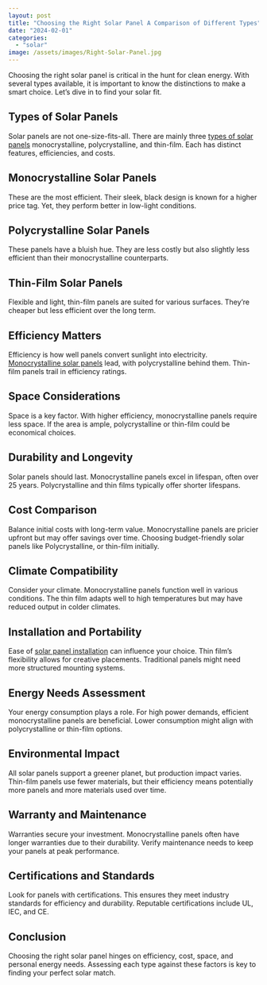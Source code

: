 ```yaml
---
layout: post
title: "Choosing the Right Solar Panel A Comparison of Different Types"
date: "2024-02-01"
categories: 
  - "solar"
image: /assets/images/Right-Solar-Panel.jpg
---
```


Choosing the right solar panel is critical in the hunt for clean energy. With several types available, it is important to know the distinctions to make a smart choice. Let’s dive in to find your solar fit.

## Types of Solar Panels

Solar panels are not one-size-fits-all. There are mainly three [types of solar panels](https://jna.org/what-are-the-different-types-of-solar-energy) monocrystalline, polycrystalline, and thin-film. Each has distinct features, efficiencies, and costs.

## Monocrystalline Solar Panels

These are the most efficient. Their sleek, black design is known for a higher price tag. Yet, they perform better in low-light conditions.

## Polycrystalline Solar Panels

These panels have a bluish hue. They are less costly but also slightly less efficient than their monocrystalline counterparts.

## Thin-Film Solar Panels

Flexible and light, thin-film panels are suited for various surfaces. They’re cheaper but less efficient over the long term.

## Efficiency Matters

Efficiency is how well panels convert sunlight into electricity. [Monocrystalline solar panels](http://monocrystalline-solar-panels-your-solar-power-guide) lead, with polycrystalline behind them. Thin-film panels trail in efficiency ratings.

## Space Considerations

Space is a key factor. With higher efficiency, monocrystalline panels require less space. If the area is ample, polycrystalline or thin-film could be economical choices.

## Durability and Longevity

Solar panels should last. Monocrystalline panels excel in lifespan, often over 25 years. Polycrystalline and thin films typically offer shorter lifespans.

## Cost Comparison

Balance initial costs with long-term value. Monocrystalline panels are pricier upfront but may offer savings over time. Choosing budget-friendly solar panels like Polycrystalline, or thin-film initially.

## Climate Compatibility

Consider your climate. Monocrystalline panels function well in various conditions. The thin film adapts well to high temperatures but may have reduced output in colder climates.

## Installation and Portability

Ease of [solar panel installation](/solar-panel-installation-step-by-step-guide/) can influence your choice. Thin film’s flexibility allows for creative placements. Traditional panels might need more structured mounting systems.

## Energy Needs Assessment

Your energy consumption plays a role. For high power demands, efficient monocrystalline panels are beneficial. Lower consumption might align with polycrystalline or thin-film options.

## Environmental Impact

All solar panels support a greener planet, but production impact varies. Thin-film panels use fewer materials, but their efficiency means potentially more panels and more materials used over time.

## Warranty and Maintenance

Warranties secure your investment. Monocrystalline panels often have longer warranties due to their durability. Verify maintenance needs to keep your panels at peak performance.

## Certifications and Standards

Look for panels with certifications. This ensures they meet industry standards for efficiency and durability. Reputable certifications include UL, IEC, and CE.

## Conclusion

Choosing the right solar panel hinges on efficiency, cost, space, and personal energy needs. Assessing each type against these factors is key to finding your perfect solar match.
